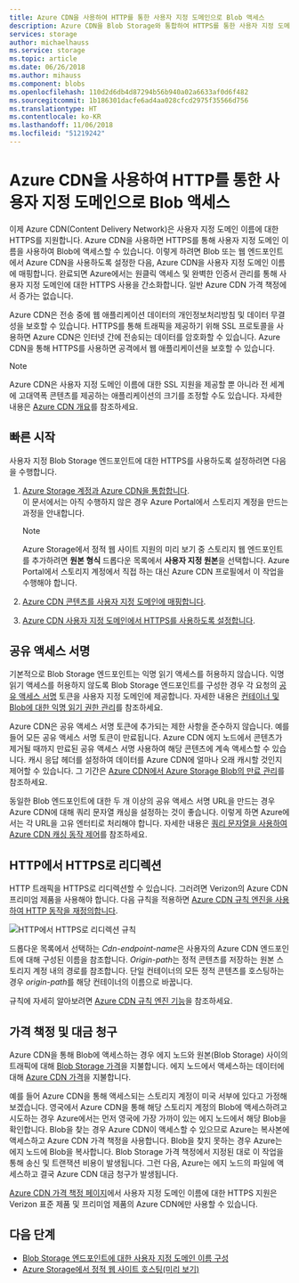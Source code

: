 ```yaml
---
title: Azure CDN을 사용하여 HTTP를 통한 사용자 지정 도메인으로 Blob 액세스
description: Azure CDN을 Blob Storage와 통합하여 HTTPS를 통한 사용자 지정 도메인으로 Blob에 액세스하는 하는 방법 알아보기
services: storage
author: michaelhauss
ms.service: storage
ms.topic: article
ms.date: 06/26/2018
ms.author: mihauss
ms.component: blobs
ms.openlocfilehash: 110d2d6db4d87294b56b940a02a6633af0d6f482
ms.sourcegitcommit: 1b186301dacfe6ad4aa028cfcd2975f35566d756
ms.translationtype: HT
ms.contentlocale: ko-KR
ms.lasthandoff: 11/06/2018
ms.locfileid: "51219242"
---
```

# <a name="use-azure-cdn-to-access-blobs-with-custom-domains-over-https"></a>Azure CDN을 사용하여 HTTP를 통한 사용자 지정 도메인으로 Blob 액세스

이제 Azure CDN(Content Delivery Network)은 사용자 지정 도메인 이름에 대한 HTTPS를 지원합니다. Azure CDN을 사용하면 HTTPS를 통해 사용자 지정 도메인 이름을 사용하여 Blob에 액세스할 수 있습니다. 이렇게 하려면 Blob 또는 웹 엔드포인트에서 Azure CDN을 사용하도록 설정한 다음, Azure CDN을 사용자 지정 도메인 이름에 매핑합니다. 완료되면 Azure에서는 원클릭 액세스 및 완벽한 인증서 관리를 통해 사용자 지정 도메인에 대한 HTTPS 사용을 간소화합니다. 일반 Azure CDN 가격 책정에서 증가는 없습니다.

Azure CDN은 전송 중에 웹 애플리케이션 데이터의 개인정보처리방침 및 데이터 무결성을 보호할 수 있습니다. HTTPS를 통해 트래픽을 제공하기 위해 SSL 프로토콜을 사용하면 Azure CDN은 인터넷 간에 전송되는 데이터를 암호화할 수 있습니다. Azure CDN을 통해 HTTPS를 사용하면 공격에서 웹 애플리케이션을 보호할 수 있습니다.

> [!NOTE]  
> Azure CDN은 사용자 지정 도메인 이름에 대한 SSL 지원을 제공할 뿐 아니라 전 세계에 고대역폭 콘텐츠를 제공하는 애플리케이션의 크기를 조정할 수도 있습니다. 자세한 내용은 [Azure CDN 개요](../../cdn/cdn-overview.md)를 참조하세요.

## <a name="quickstart"></a>빠른 시작

사용자 지정 Blob Storage 엔드포인트에 대한 HTTPS를 사용하도록 설정하려면 다음을 수행합니다.

1.  [Azure Storage 계정과 Azure CDN을 통합합니다](../../cdn/cdn-create-a-storage-account-with-cdn.md).  
    이 문서에서는 아직 수행하지 않은 경우 Azure Portal에서 스토리지 계정을 만드는 과정을 안내합니다.

    > [!NOTE]  
    > Azure Storage에서 정적 웹 사이트 지원의 미리 보기 중 스토리지 웹 엔드포인트를 추가하려면 **원본 형식** 드롭다운 목록에서 **사용자 지정 원본**을 선택합니다. Azure Portal에서 스토리지 계정에서 직접 하는 대신 Azure CDN 프로필에서 이 작업을 수행해야 합니다.

2.  [Azure CDN 콘텐츠를 사용자 지정 도메인에 매핑합니다](../../cdn/cdn-map-content-to-custom-domain.md).

3.  [Azure CDN 사용자 지정 도메인에서 HTTPS를 사용하도록 설정합니다](../../cdn/cdn-custom-ssl.md).

## <a name="shared-access-signatures"></a>공유 액세스 서명

기본적으로 Blob Storage 엔드포인트는 익명 읽기 액세스를 허용하지 않습니다. 익명 읽기 액세스를 허용하지 않도록 Blob Storage 엔드포인트를 구성한 경우 각 요청의 [공유 액세스 서명](../common/storage-dotnet-shared-access-signature-part-1.md?toc=%2fazure%2fstorage%2fblobs%2ftoc.json) 토큰을 사용자 지정 도메인에 제공합니다. 자세한 내용은 [컨테이너 및 Blob에 대한 익명 읽기 권한 관리](storage-manage-access-to-resources.md)를 참조하세요.

Azure CDN은 공유 액세스 서명 토큰에 추가되는 제한 사항을 준수하지 않습니다. 예를 들어 모든 공유 액세스 서명 토큰이 만료됩니다. Azure CDN 에지 노드에서 콘텐츠가 제거될 때까지 만료된 공유 액세스 서명 사용하여 해당 콘텐츠에 계속 액세스할 수 있습니다. 캐시 응답 헤더를 설정하여 데이터를 Azure CDN에 얼마나 오래 캐시할 것인지 제어할 수 있습니다. 그 기간은 [Azure CDN에서 Azure Storage Blob의 만료 관리](../../cdn/cdn-manage-expiration-of-blob-content.md)를 참조하세요.

동일한 Blob 엔드포인트에 대한 두 개 이상의 공유 액세스 서명 URL을 만드는 경우 Azure CDN에 대해 쿼리 문자열 캐싱을 설정하는 것이 좋습니다. 이렇게 하면 Azure에서는 각 URL을 고유 엔터티로 처리해야 합니다. 자세한 내용은 [쿼리 문자열을 사용하여 Azure CDN 캐싱 동작 제어](../../cdn/cdn-query-string.md)를 참조하세요.

## <a name="http-to-https-redirection"></a>HTTP에서 HTTPS로 리디렉션

HTTP 트래픽을 HTTPS로 리디렉션할 수 있습니다. 그러려면 Verizon의 Azure CDN 프리미엄 제품을 사용해야 합니다. 다음 규칙을 적용하면 [Azure CDN 규칙 엔진을 사용하여 HTTP 동작을 재정의합니다](../../cdn/cdn-rules-engine.md).

![HTTP에서 HTTPS로 리디렉션 규칙](./media/storage-https-custom-domain-cdn/redirect-to-https.png)

드롭다운 목록에서 선택하는 *Cdn-endpoint-name*은 사용자의 Azure CDN 엔드포인트에 대해 구성된 이름을 참조합니다. *Origin-path*는 정적 콘텐츠를 저장하는 원본 스토리지 계정 내의 경로를 참조합니다. 단일 컨테이너의 모든 정적 콘텐츠를 호스팅하는 경우 *origin-path*를 해당 컨테이너의 이름으로 바꿉니다.

규칙에 자세히 알아보려면 [Azure CDN 규칙 엔진 기능](../../cdn/cdn-rules-engine-reference-features.md)을 참조하세요.

## <a name="pricing-and-billing"></a>가격 책정 및 대금 청구

Azure CDN을 통해 Blob에 액세스하는 경우 에지 노드와 원본(Blob Storage) 사이의 트래픽에 대해 [Blob Storage 가격](https://azure.microsoft.com/pricing/details/storage/blobs/)을 지불합니다. 에지 노드에서 액세스하는 데이터에 대해 [Azure CDN 가격](https://azure.microsoft.com/pricing/details/cdn/)을 지불합니다.

예를 들어 Azure CDN을 통해 액세스되는 스토리지 계정이 미국 서부에 있다고 가정해 보겠습니다. 영국에서 Azure CDN을 통해 해당 스토리지 계정의 Blob에 액세스하려고 시도하는 경우 Azure에서는 먼저 영국에 가장 가까이 있는 에지 노드에서 해당 Blob을 확인합니다. Blob을 찾는 경우 Azure CDN이 액세스할 수 있으므로 Azure는 복사본에 액세스하고 Azure CDN 가격 책정을 사용합니다. Blob을 찾지 못하는 경우 Azure는 에지 노드에 Blob을 복사합니다. Blob Storage 가격 책정에서 지정된 대로 이 작업을 통해 송신 및 트랜잭션 비용이 발생됩니다. 그런 다음, Azure는 에지 노드의 파일에 액세스하고 결국 Azure CDN 대금 청구가 발생됩니다.

[Azure CDN 가격 책정 페이지](https://azure.microsoft.com/pricing/details/cdn/)에서 사용자 지정 도메인 이름에 대한 HTTPS 지원은 Verizon 표준 제품 및 프리미엄 제품의 Azure CDN에만 사용할 수 있습니다.

## <a name="next-steps"></a>다음 단계

* [Blob Storage 엔드포인트에 대한 사용자 지정 도메인 이름 구성](storage-custom-domain-name.md)
* [Azure Storage에서 정적 웹 사이트 호스팅(미리 보기)](storage-blob-static-website.md)
